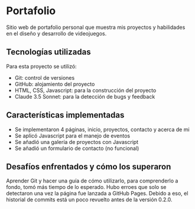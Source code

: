 # Portafolio
Sitio web de portafolio personal que muestra mis proyectos y habilidades en eI diseño y desarrollo de videojuegos. 


## Tecnologías utilizadas
Para esta proyecto se utilizó:
* Git: control de versiones
* GitHub: alojamiento del proyecto
* HTML, CSS, Javascript: para la construcción del proyecto
* Claude 3.5 Sonnet: para la detección de bugs y feedback

## Características implementadas
* Se implementaron 4 páginas, inicio, proyectos, contacto y acerca de mi
* Se aplicó Javascript para el manejo de eventos
* Se añadió una galería de proyectos con Javascript
* Se añadió un formulario de contacto (no funcional)

## Desafíos enfrentados y cómo los superaron
Aprender Git y hacer una guía de cómo utilizarlo, para comprenderlo a fondo, tomó más tiempo de lo esperado.
Hubo erroes que solo se detectaron una vez la página fue lanzada a GitHub Pages. Debido a eso, el historial de commits está un poco revuelto antes de la versión 0.2.0.